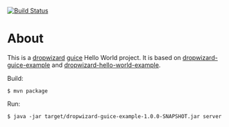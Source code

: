 [![Build Status](https://travis-ci.org/ingojaeckel/dropwizard-guice-example.png?branch=master)](https://travis-ci.org/ingojaeckel/dropwizard-guice-example)

# About

This is a [dropwizard](http://www.dropwizard.io/) [guice](https://github.com/google/guice) Hello World project. It is based on [dropwizard-guice-example](https://github.com/eliast/dropwizard-guice-example) and [dropwizard-hello-world-example](https://github.com/ingojaeckel/dropwizard-hello-world-example).

Build:

    $ mvn package

Run:

    $ java -jar target/dropwizard-guice-example-1.0.0-SNAPSHOT.jar server
